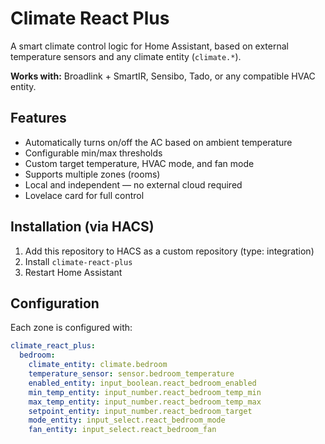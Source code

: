 # Climate React Plus

A smart climate control logic for Home Assistant, based on external temperature sensors and any climate entity (`climate.*`).

**Works with:** Broadlink + SmartIR, Sensibo, Tado, or any compatible HVAC entity.

## Features

- Automatically turns on/off the AC based on ambient temperature
- Configurable min/max thresholds
- Custom target temperature, HVAC mode, and fan mode
- Supports multiple zones (rooms)
- Local and independent — no external cloud required
- Lovelace card for full control

## Installation (via HACS)

1. Add this repository to HACS as a custom repository (type: integration)
2. Install `climate-react-plus`
3. Restart Home Assistant

## Configuration

Each zone is configured with:

```yaml
climate_react_plus:
  bedroom:
    climate_entity: climate.bedroom
    temperature_sensor: sensor.bedroom_temperature
    enabled_entity: input_boolean.react_bedroom_enabled
    min_temp_entity: input_number.react_bedroom_temp_min
    max_temp_entity: input_number.react_bedroom_temp_max
    setpoint_entity: input_number.react_bedroom_target
    mode_entity: input_select.react_bedroom_mode
    fan_entity: input_select.react_bedroom_fan

